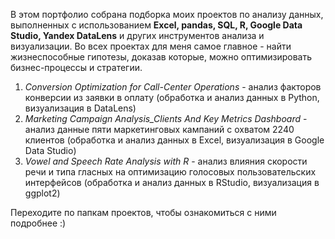 В этом портфолио собрана подборка моих проектов по анализу данных, выполненных с использованием **Excel, pandas, SQL, R, Google Data Studio, Yandex DataLens** и других инструментов анализа и визуализации. Во всех проектах для меня самое главное - найти жизнеспособные гипотезы, доказав которые, можно оптимизировать бизнес-процессы и стратегии.

1. *Conversion Optimization for Call-Center Operations* - анализ факторов конверсии из заявки в оплату (обработка и анализ данных в Python, визуализация в DataLens)
2. *Marketing Campaign Analysis_Clients And Key Metrics Dashboard* - анализ данные пяти маркетинговых кампаний с охватом 2240 клиентов (обработка и анализ данных в Excel, визуализация в Google Data Studio)
3. *Vowel and Speech Rate Analysis with R* - анализ влияния скорости речи и типа гласных на оптимизацию голосовых пользовательских интерфейсов (обработка и анализ данных в RStudio, визуализация в ggplot2)

Переходите по папкам проектов, чтобы ознакомиться с ними подробнее :)
